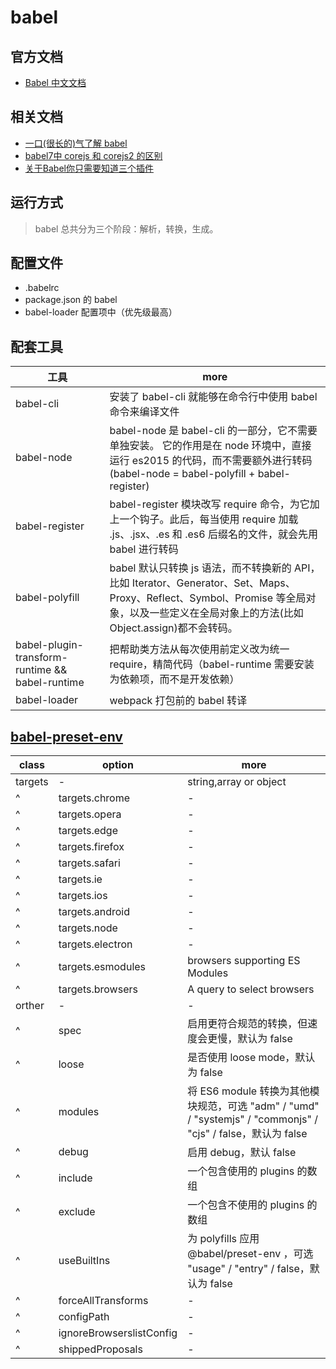 # babel

## 官方文档

- [Babel 中文文档](https://www.babeljs.cn/)

## 相关文档

- [一口(很长的)气了解 babel](https://zhuanlan.zhihu.com/p/53313472)
- [babel7中 corejs 和 corejs2 的区别](https://www.cnblogs.com/htoooth/p/9724609.html)
- [关于Babel你只需要知道三个插件](https://www.jianshu.com/p/0dc3bddb6da8)

## 运行方式

> babel 总共分为三个阶段：解析，转换，生成。

## 配置文件

- .babelrc
- package.json 的 babel
- babel-loader 配置项中（优先级最高）

## 配套工具

| 工具                                            | more                                                                                                                                                                                        |
| ----------------------------------------------- | ------------------------------------------------------------------------------------------------------------------------------------------------------------------------------------------- |
| babel-cli                                       | 安装了 babel-cli 就能够在命令行中使用 babel 命令来编译文件                                                                                                                                  |
| babel-node                                      | babel-node 是 babel-cli 的一部分，它不需要单独安装。 它的作用是在 node 环境中，直接运行 es2015 的代码，而不需要额外进行转码 (babel-node = babel-polyfill + babel-register)                  |
| babel-register                                  | babel-register 模块改写 require 命令，为它加上一个钩子。此后，每当使用 require 加载 .js、.jsx、.es 和 .es6 后缀名的文件，就会先用 babel 进行转码                                            |
| babel-polyfill                                  | babel 默认只转换 js 语法，而不转换新的 API，比如 Iterator、Generator、Set、Maps、Proxy、Reflect、Symbol、Promise 等全局对象，以及一些定义在全局对象上的方法(比如 Object.assign)都不会转码。 |
| babel-plugin-transform-runtime && babel-runtime | 把帮助类方法从每次使用前定义改为统一 require，精简代码（babel-runtime 需要安装为依赖项，而不是开发依赖）                                                                                    |
| babel-loader                                    | webpack 打包前的 babel 转译                                                                                                                                                                 |

## [babel-preset-env](https://www.babeljs.cn/docs/babel-preset-env)

| class   | option                   | more                                                                                                         |
| ------- | ------------------------ | ------------------------------------------------------------------------------------------------------------ |
| targets | -                        | string,array or object                                                                                       |
| ^       | targets.chrome           | -                                                                                                            |
| ^       | targets.opera            | -                                                                                                            |
| ^       | targets.edge             | -                                                                                                            |
| ^       | targets.firefox          | -                                                                                                            |
| ^       | targets.safari           | -                                                                                                            |
| ^       | targets.ie               | -                                                                                                            |
| ^       | targets.ios              | -                                                                                                            |
| ^       | targets.android          | -                                                                                                            |
| ^       | targets.node             | -                                                                                                            |
| ^       | targets.electron         | -                                                                                                            |
| ^       | targets.esmodules        | browsers supporting ES Modules                                                                               |
| ^       | targets.browsers         | A query to select browsers                                                                                   |
| orther  | -                        | -                                                                                                            |
| ^       | spec                     | 启用更符合规范的转换，但速度会更慢，默认为 false                                                             |
| ^       | loose                    | 是否使用 loose mode，默认为 false                                                                            |
| ^       | modules                  | 将 ES6 module 转换为其他模块规范，可选 "adm" / "umd" / "systemjs" / "commonjs" / "cjs" / false，默认为 false |
| ^       | debug                    | 启用 debug，默认 false                                                                                       |
| ^       | include                  | 一个包含使用的 plugins 的数组                                                                                |
| ^       | exclude                  | 一个包含不使用的 plugins 的数组                                                                              |
| ^       | useBuiltIns              | 为 polyfills 应用 @babel/preset-env ，可选 "usage" / "entry" / false，默认为 false                           |
| ^       | forceAllTransforms       | -                                                                                                            |
| ^       | configPath               | -                                                                                                            |
| ^       | ignoreBrowserslistConfig | -                                                                                                            |
| ^       | shippedProposals         | -                                                                                                            |
